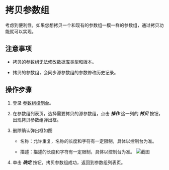 # 拷贝参数组
考虑到便利性，如果您想拷贝一个和现有的参数组一模一样的参数组，通过拷贝功能就可以实现。

## 注意事项
* 拷贝的参数组无法修改数据库类型和版本。

* 拷贝的参数组，会同步源参数组的参数修改历史记录。

## 操作步骤
1. 登录 [参数组控制台](https://rds-console.jdcloud.com/paramgroup/list)。

2. 在参数组列表页，选择需要拷贝的源参数组，点击 ***操作*** 这一列的 ***拷贝*** 按钮，出现拷贝参数组弹出框。

3. 删除确认弹出框如图<br>
    * 名称：允许重复，名称的长度和字符有一定限制，具体以控制台为准。
    
    * 描述：描述的长度和字符有一定限制，具体以控制台为准。
    ![截图](https://img1.jcloudcs.com/cms/604bf122-ce51-44f0-9835-c0a7fbf3428220180815094448.png)
    
4. 单击 ***确定*** 按钮，拷贝参数组成功，返回到参数组列表页。
